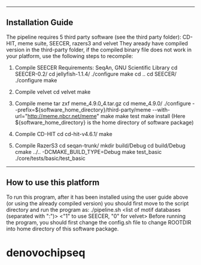 ---------------------------------------------------------------
Installation Guide
---------------------------------------------------------------

The pipeline requires 5 third party software (see the third party folder):
CD-HIT, meme suite, SEECER, razers3 and velvet
They aready have compiled version in the third-party folder, if the compiled binary file does not work in your platform, use the following steps to recompile:

1. Compile SEECER
Requirements: SeqAn, GNU Scientific Library
cd SEECER-0.2/
cd jellyfish-1.1.4/
./configure
make
cd ..
cd SEECER/
./configure
make

2. Compile velvet
cd velvet
make

3. Compile meme
tar zxf meme_4.9.0_4.tar.gz 
cd meme_4.9.0/
./configure --prefix=${software_home_directory}/third-party/meme --with-url="http://meme.nbcr.net/meme"
make
make test
make install
(Here ${software_home_directory} is the home directory of software package)

4. Compile CD-HIT
cd cd-hit-v4.6.1/
make

5. Compile RazerS3
cd seqan-trunk/
mkdir build/Debug
cd build/Debug
cmake ../.. -DCMAKE_BUILD_TYPE=Debug
make test_basic
./core/tests/basic/test_basic


---------------------------------------------------------------
How to use this platform
---------------------------------------------------------------

To run this program, after it has been installed using the user guide above (or using the already compiled version)
you should first move to the script directory and run the program as:
./pipeline.sh <case read file> <control read file> <output directory> <kmer length> <list of motif databases (separated with ":")> <"1" to use SEECER, "0" for velvet>
Before running the program, you should first change the config.sh file to change ROOTDIR into home directory of this software package.
# denovochipseq
